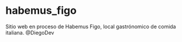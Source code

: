 # habemus_figo
Sitio web en proceso de Habemus Figo, local gastrónomico de comida italiana.
@DiegoDev
